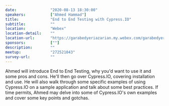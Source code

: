 ```yaml
---
date:               "2020-08-13 18:30:00"
speakers:           ["Ahmed Hammad"]
title:              "End to End Testing with Cypress.IO"
subtitle:           ""
location:           "Webex"
location-detail:    ""
location-url:       "https://garabedyeriazarian.my.webex.com/garabedyeriazarian.my/j.php?MTID=m1db715e3688c8d97a4e8d6457bd099c7"
sponsors:           [""]
description:        ""
meetup:             "272521043"
survey-url:         ""
---
```


Ahmed will introduce End to End Testing, why you'd want to use it and some pros and cons. He'll then go over Cypress.IO, covering installation and use. He will also walk through some specific examples of using Cypress.IO on a sample application and talk about some best practices. If time permits, Ahmed may delve into some of Cypress.IO's own examples and cover some key points and gotchas.